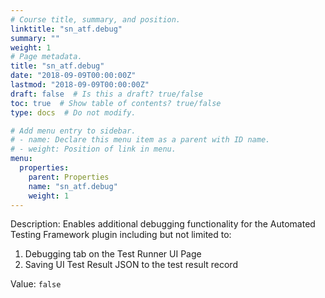 ```yaml
---
# Course title, summary, and position.
linktitle: "sn_atf.debug"
summary: ""
weight: 1
# Page metadata.
title: "sn_atf.debug"
date: "2018-09-09T00:00:00Z"
lastmod: "2018-09-09T00:00:00Z"
draft: false  # Is this a draft? true/false
toc: true  # Show table of contents? true/false
type: docs  # Do not modify.

# Add menu entry to sidebar.
# - name: Declare this menu item as a parent with ID name.
# - weight: Position of link in menu.
menu:
  properties:
    parent: Properties
    name: "sn_atf.debug"
    weight: 1
---
```


Description: Enables additional debugging functionality for the Automated Testing Framework plugin including but not limited to:
1) Debugging tab on the Test Runner UI Page
2) Saving UI Test Result JSON to the test result record


Value: `false`